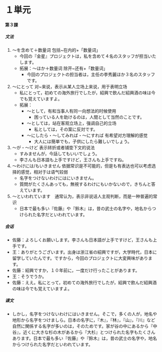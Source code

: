 # １単元
#### 第３課
##### 文法
1. 〜を含めて＋数量词 包括~在内的+「数量词」
	- 今回の『金星』プロジェクトは，私を含めて４名のスタッフが担当いたします。
	- 拓展：〜ほか＋数量词 除开~还有+「数量词」
		- 今回のプロジェクトの担当者は，主任の李秀麗ほか３名のスタッフです。
2. 〜にとって 对~来说，表示从某人立场上来说，用于表明立场
	- 私にとって，初めての海外旅行でしたが，紹興で飲んだ紹興酒の味は今でも覚えていますよ。
	- 拓展：
		- 〜として，有和当事人有同一向想法的时候使用
			- 困っている人を助けるのは，人間として当然のことです。
		- 〜としては，站在客观立场上，强调自己的立场
			- 私としては，その案に反対です。
		- 〜にしたら・〜してみれば・〜にすれば 有希望对方理解的感觉
			- 大人には簡単でも，子供にしたら難しいでしょう。
3. 〜が・〜けど 表示转折或者铺垫下文的说法
	- すみませんが，今話してもいいでしょう。
	- 李さんも日本語も上手ですけど，王さんも上手ですね。
4. 〜わけには/もいきません 依据常识是不可能的，但是も有表达也可以考虑选择的感觉，相对于は语气较弱
	- 名字をつけないわけにはにいきません。
	- 質問がたくさんあっても，無視するわけにもいかないので，きちんと答えています。
5. 〜といわれています　通常认为，表示非说话人主观判断，而是一种普遍的常识
	- 日本で最も多い『佐藤』や『鈴木』は，昔の武士の名字や，地名からつけられた名字だといわれています。
##### 会话
- 佐藤：よろしくお願いします。李さんも日本語が上手ですけど，王さんも上手です。
- 王：ありがとうございます。出身は浙江省の紹興ですが，大学時代，日本に留学していたんです。ですから，今回のプロジェクトに大変興味があります。
- 佐藤：紹興ですか，１０年前に，一度だけ行ったことがあります。
- 王：そうでうか。
- 佐藤：ええ。私にとって，初めての海外旅行でしたが，紹興で飲んだ紹興酒の味は今でも覚えていますよ。
##### 课文
* しかし，名字をつけないわけにはいきません。そこで，多くの人が，地名や地形から名字をつけましら。日本の名字に，『木』，『林』，『山』，『川』など自然に関係する名字が多いのは，そのためです。家が谷の中にあるから『中谷』，近くに大きな杉の木があるから『大杉』とつけられた名字もたくさんあります。日本で最も多い『佐藤』や『鈴木』は，昔の武士の名字や，地名からつけられた名字だといわれています。